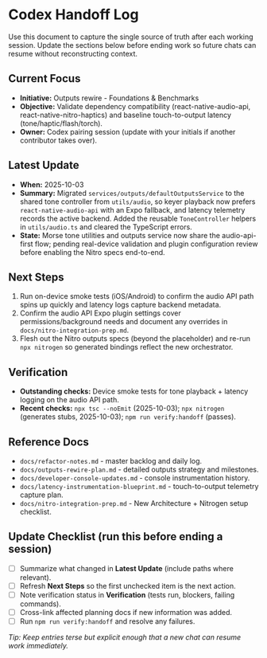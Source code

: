 # Codex Handoff Log

Use this document to capture the single source of truth after each working session. Update the sections below before ending work so future chats can resume without reconstructing context.

## Current Focus
- **Initiative:** Outputs rewire - Foundations & Benchmarks
- **Objective:** Validate dependency compatibility (react-native-audio-api, react-native-nitro-haptics) and baseline touch-to-output latency (tone/haptic/flash/torch).
- **Owner:** Codex pairing session (update with your initials if another contributor takes over).

## Latest Update
- **When:** 2025-10-03
- **Summary:** Migrated `services/outputs/defaultOutputsService` to the shared tone controller from `utils/audio`, so keyer playback now prefers `react-native-audio-api` with an Expo fallback, and latency telemetry records the active backend. Added the reusable `ToneController` helpers in `utils/audio.ts` and cleared the TypeScript errors.
- **State:** Morse tone utilities and outputs service now share the audio-api-first flow; pending real-device validation and plugin configuration review before enabling the Nitro specs end-to-end.

## Next Steps

1. Run on-device smoke tests (iOS/Android) to confirm the audio API path spins up quickly and latency logs capture backend metadata.
2. Confirm the audio API Expo plugin settings cover permissions/background needs and document any overrides in `docs/nitro-integration-prep.md`.
3. Flesh out the Nitro outputs specs (beyond the placeholder) and re-run `npx nitrogen` so generated bindings reflect the new orchestrator.

## Verification
- **Outstanding checks:** Device smoke tests for tone playback + latency logging on the audio API path.
- **Recent checks:** `npx tsc --noEmit` (2025-10-03); `npx nitrogen` (generates stubs, 2025-10-03); `npm run verify:handoff` (passes).

## Reference Docs
- `docs/refactor-notes.md` - master backlog and daily log.
- `docs/outputs-rewire-plan.md` - detailed outputs strategy and milestones.
- `docs/developer-console-updates.md` - console instrumentation history.
- `docs/latency-instrumentation-blueprint.md` - touch-to-output telemetry capture plan.
- `docs/nitro-integration-prep.md` - New Architecture + Nitrogen setup checklist.

## Update Checklist (run this before ending a session)
- [ ] Summarize what changed in **Latest Update** (include paths where relevant).
- [ ] Refresh **Next Steps** so the first unchecked item is the next action.
- [ ] Note verification status in **Verification** (tests run, blockers, failing commands).
- [ ] Cross-link affected planning docs if new information was added.
- [ ] Run `npm run verify:handoff` and resolve any failures.

_Tip: Keep entries terse but explicit enough that a new chat can resume work immediately._
